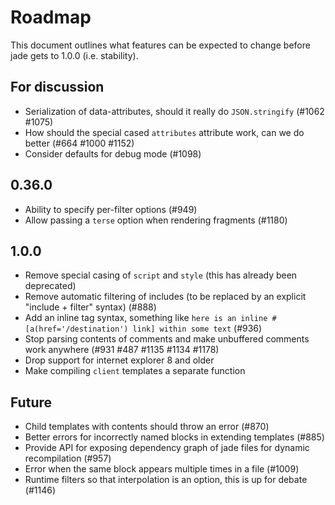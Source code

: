 # Roadmap

This document outlines what features can be expected to change before jade gets to 1.0.0 (i.e. stability).

## For discussion

 - Serialization of data-attributes, should it really do `JSON.stringify` (#1062 #1075)
 - How should the special cased `attributes` attribute work, can we do better (#664 #1000 #1152)
 - Consider defaults for debug mode (#1098)

## 0.36.0

 - Ability to specify per-filter options (#949)
 - Allow passing a `terse` option when rendering fragments (#1180)

## 1.0.0

 - Remove special casing of `script` and `style` (this has already been deprecated)
 - Remove automatic filtering of includes (to be replaced by an explicit "include + filter" syntax) (#888)
 - Add an inline tag syntax, something like `here is an inline #[a(href='/destination') link] within some text` (#936)
 - Stop parsing contents of comments and make unbuffered comments work anywhere (#931 #487 #1135 #1134 #1178)
 - Drop support for internet explorer 8 and older
 - Make compiling `client` templates a separate function

## Future

 - Child templates with contents should throw an error (#870)
 - Better errors for incorrectly named blocks in extending templates (#885)
 - Provide API for exposing dependency graph of jade files for dynamic recompilation (#957)
 - Error when the same block appears multiple times in a file (#1009)
 - Runtime filters so that interpolation is an option, this is up for debate (#1146)
